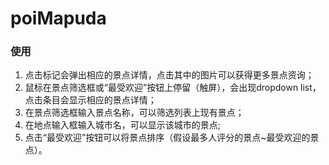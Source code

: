 # poiMapuda
### 使用
1. 点击标记会弹出相应的景点详情，点击其中的图片可以获得更多景点资询；
2. 鼠标在景点筛选框或“最受欢迎”按钮上停留（触屏），会出现dropdown list，点击条目会显示相应的景点详情；
3. 在景点筛选框输入景点名称，可以筛选列表上现有景点；
4. 在地点输入框输入城市名，可以显示该城市的景点;
5. 点击“最受欢迎”按钮可以将景点排序（假设最多人评分的景点~最受欢迎的景点）。
